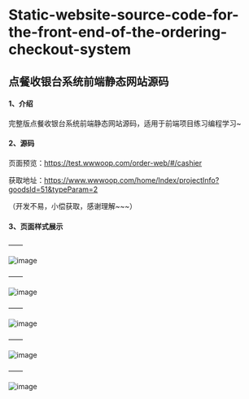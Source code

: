 # Static-website-source-code-for-the-front-end-of-the-ordering-checkout-system

## 点餐收银台系统前端静态网站源码

#### 1、介绍

完整版点餐收银台系统前端静态网站源码，适用于前端项目练习编程学习~

#### 2、源码

页面预览：https://test.wwwoop.com/order-web/#/cashier

获取地址：https://www.wwwoop.com/home/Index/projectInfo?goodsId=51&typeParam=2

（开发不易，小偿获取，感谢理解~~~）

#### 3、页面样式展示
——

![image](https://github.com/user-attachments/assets/29afd6ec-fdde-4af2-898d-63853f7cc6b3)

——

![image](https://github.com/user-attachments/assets/862fc93a-a3ee-48e7-883f-cc4b265dc1b3)

——

![image](https://github.com/user-attachments/assets/b274dace-267c-4401-8067-04be903b2b9d)

——

![image](https://github.com/user-attachments/assets/ecb3002d-500d-4ced-aff4-8a486ded14d9)

——

![image](https://github.com/user-attachments/assets/5e016319-8983-4e19-9212-2b9101fc9118)
